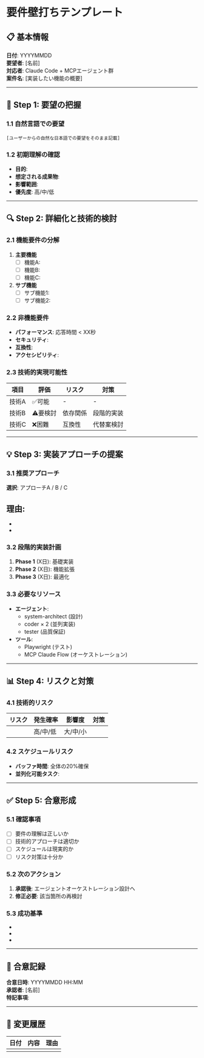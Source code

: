 # 要件壁打ちテンプレート

## 📋 基本情報
**日付**: YYYYMMDD  
**要望者**: [名前]  
**対応者**: Claude Code + MCPエージェント群  
**案件名**: [実装したい機能の概要]

---

## 🎯 Step 1: 要望の把握

### 1.1 自然言語での要望
```
[ユーザーからの自然な日本語での要望をそのまま記載]
```

### 1.2 初期理解の確認
- **目的**: 
- **想定される成果物**: 
- **影響範囲**: 
- **優先度**: 高/中/低

---

## 🔍 Step 2: 詳細化と技術的検討

### 2.1 機能要件の分解
1. **主要機能**
   - [ ] 機能A: 
   - [ ] 機能B: 
   - [ ] 機能C: 

2. **サブ機能**
   - [ ] サブ機能1: 
   - [ ] サブ機能2: 

### 2.2 非機能要件
- **パフォーマンス**: 応答時間 < XX秒
- **セキュリティ**: 
- **互換性**: 
- **アクセシビリティ**: 

### 2.3 技術的実現可能性
| 項目 | 評価 | リスク | 対策 |
|------|------|--------|------|
| 技術A | ✅可能 | - | - |
| 技術B | ⚠️要検討 | 依存関係 | 段階的実装 |
| 技術C | ❌困難 | 互換性 | 代替案検討 |

---

## 💡 Step 3: 実装アプローチの提案

### 3.1 推奨アプローチ
**選択**: アプローチA / B / C

**理由**:
- 
- 
- 

### 3.2 段階的実装計画
1. **Phase 1** (X日): 基礎実装
2. **Phase 2** (X日): 機能拡張
3. **Phase 3** (X日): 最適化

### 3.3 必要なリソース
- **エージェント**: 
  - system-architect (設計)
  - coder × 2 (並列実装)
  - tester (品質保証)
- **ツール**: 
  - Playwright (テスト)
  - MCP Claude Flow (オーケストレーション)

---

## 📊 Step 4: リスクと対策

### 4.1 技術的リスク
| リスク | 発生確率 | 影響度 | 対策 |
|--------|----------|--------|------|
| | 高/中/低 | 大/中/小 | |

### 4.2 スケジュールリスク
- **バッファ時間**: 全体の20%確保
- **並列化可能タスク**: 

---

## ✅ Step 5: 合意形成

### 5.1 確認事項
- [ ] 要件の理解は正しいか
- [ ] 技術的アプローチは適切か
- [ ] スケジュールは現実的か
- [ ] リスク対策は十分か

### 5.2 次のアクション
1. **承認後**: エージェントオーケストレーション設計へ
2. **修正必要**: 該当箇所の再検討

### 5.3 成功基準
- 
- 
- 

---

## 📝 合意記録
**合意日時**: YYYYMMDD HH:MM  
**承認者**: [名前]  
**特記事項**: 

---

## 🔄 変更履歴
| 日付 | 内容 | 理由 |
|------|------|------|
| | | |